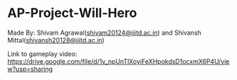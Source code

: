 # AP-Project-Will-Hero

Made By: Shivam Agrawal(shivam20124@iiitd.ac.in) and Shivansh Mittal(shivansh20128@iiitd.ac.in)

Link to gameplay video: https://drive.google.com/file/d/1v_npUnTlXoyiFeXHpokdsD1ocxmX6P4U/view?usp=sharing
